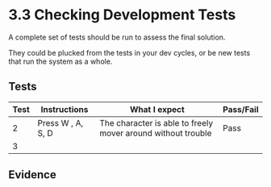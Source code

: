 # 3.3 Checking Development Tests

A complete set of tests should be run to assess the final solution.

They could be plucked from the tests in your dev cycles, or be new tests that run the system as a whole.

## Tests

| Test | Instructions      | What I expect                                                 | Pass/Fail |
| ---- | ----------------- | ------------------------------------------------------------- | --------- |
| 2    | Press W , A, S, D | The character is able to freely mover around without trouble  | Pass      |
| 3    |                   |                                                               |           |

## Evidence
